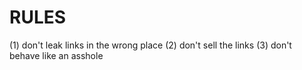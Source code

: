 # RULES
(1) don't leak links in the wrong place
(2) don't sell the links
(3) don't behave like an asshole
